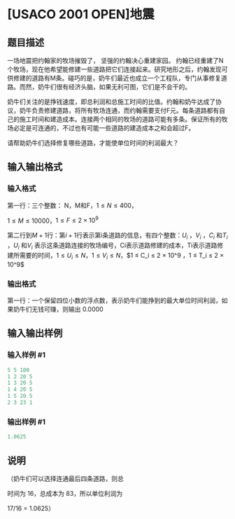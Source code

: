 # [USACO 2001 OPEN]地震

## 题目描述

 一场地震把约翰家的牧场摧毁了， 坚强的约翰决心重建家园。 约翰已经重建了N个牧场，现在他希望能修建一些道路把它们连接起来。研究地形之后，约翰发现可供修建的道路有M条。碰巧的是，奶牛们最近也成立一个工程队，专门从事修复道路。而然，奶牛们很有经济头脑，如果无利可图，它们是不会干的。

奶牛们关注的是挣钱速度，即总利润和总施工时间的比值。约翰和奶牛达成了协议，奶牛负责修建道路，将所有牧场连通，而约翰需要支付F元。每条道路都有自己的施工时间和建造成本。连接两个相同的牧场的道路可能有多条。保证所有的牧场必定是可连通的，不过也有可能一些道路的建造成本之和会超过F。

请帮助奶牛们选择修复哪些道路，才能使单位时间的利润最大？ 

## 输入输出格式

### 输入格式

第一行：三个整数： N，M和F，$1 ≤ N ≤ 400$，

$1 ≤ M ≤ 10000$，$1 ≤ F ≤ 2 × 10^9$

第二行到$M + 1$行：第$i + 1$行表示第i条道路的信息，有四个整数：$U_i$ ，$V_i$ ，$C_i$ 和$T_i$ ，$U_i$ 和$V_i$ 表示这条道路连接的牧场编号，Ci表示道路修建的成本，Ti表示道路修建所需要的时间，$1 ≤ U_i ≤ N$，$1 ≤ V_i ≤ N$，$1 ≤ C_i ≤ 2 × 10^9 $，$1 ≤ T_i ≤ 2 × 10^9$

### 输出格式

第一行：一个保留四位小数的浮点数，表示奶牛们能挣到的最大单位时间利润，如果奶牛们无钱可赚，则输出 0.0000

## 输入输出样例

### 输入样例 #1

```cpp
5 5 100
1 2 20 5
1 3 20 5
1 4 20 5
1 5 20 5
2 3 23 1
```


### 输出样例 #1

```cpp
1.0625
```


## 说明

（奶牛们可以选择连通最后四条道路，则总

时间为 16，总成本为 83，所以单位利润为

17/16 = 1.0625）

